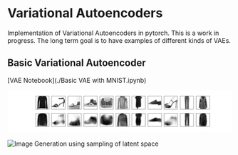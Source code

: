 # Variational Autoencoders
Implementation of Variational Autoencoders in pytorch. This is a work in progress.
The long term goal is to have examples of different kinds of VAEs.

## Basic Variational Autoencoder

[VAE Notebook](./Basic VAE with MNIST.ipynb)

![Image Reconstructions of FashionMNIST](./images/Fashion-conv_vae_model-reconstructions.png)

![Image Generation using sampling of latent space](Fashion-conv_vae_model-latent_samples.png)
